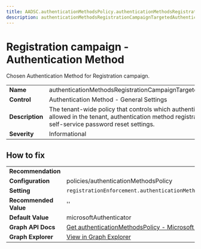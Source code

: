 ```yaml
---
title: AADSC.authenticationMethodsPolicy.authenticationMethodsRegistrationCampaignTargetedAuthenticationMethod
description: authenticationMethodsRegistrationCampaignTargetedAuthenticationMethod - Registration campaign - Authentication Method
---
```


# Registration campaign - Authentication Method

Chosen Authentication Method for Registration campaign.

| | |
|-|-|
| **Name** | authenticationMethodsRegistrationCampaignTargetedAuthenticationMethod |
| **Control** | Authentication Method - General Settings |
| **Description** | The tenant-wide policy that controls which authentication methods are allowed in the tenant, authentication method registration requirements, and self-service password reset settings. |
| **Severity** | Informational |

## How to fix
| | |
|-|-|
| **Recommendation** |  |
| **Configuration** | policies/authenticationMethodsPolicy |
| **Setting** | `registrationEnforcement.authenticationMethodsRegistrationCampaign.includeTargets.targetedAuthenticationMethod` |
| **Recommended Value** | '' |
| **Default Value** | microsoftAuthenticator |
| **Graph API Docs** | [Get authenticationMethodsPolicy - Microsoft Graph v1.0 - Microsoft Learn](https://learn.microsoft.com/en-us/graph/api/authenticationmethodspolicy-get) |
| **Graph Explorer** | [View in Graph Explorer](https://developer.microsoft.com/en-us/graph/graph-explorer?request=policies/authenticationMethodsPolicy&method=GET&version=beta&GraphUrl=https://graph.microsoft.com) |



